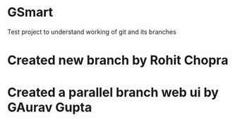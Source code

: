 # GSmart
Test project to understand working of git and its branches
# Created new branch by Rohit Chopra
# Created a parallel branch web ui by GAurav Gupta
